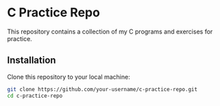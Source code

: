 # C Practice Repo

This repository contains a collection of my C programs and exercises for practice.


## Installation

Clone this repository to your local machine:

```bash
git clone https://github.com/your-username/c-practice-repo.git
cd c-practice-repo